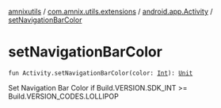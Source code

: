 [amnixutils](../../index.md) / [com.amnix.utils.extensions](../index.md) / [android.app.Activity](index.md) / [setNavigationBarColor](./set-navigation-bar-color.md)

# setNavigationBarColor

`fun Activity.setNavigationBarColor(color: `[`Int`](https://kotlinlang.org/api/latest/jvm/stdlib/kotlin/-int/index.html)`): `[`Unit`](https://kotlinlang.org/api/latest/jvm/stdlib/kotlin/-unit/index.html)

Set Navigation Bar Color if Build.VERSION.SDK_INT &gt;= Build.VERSION_CODES.LOLLIPOP

